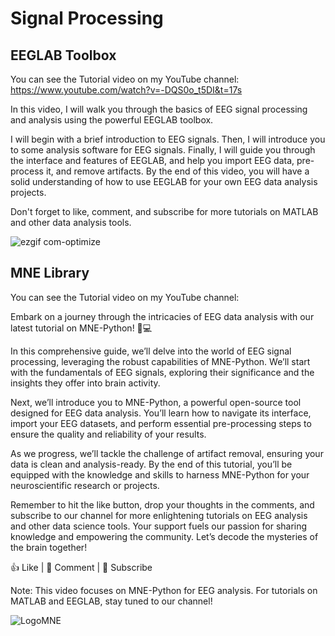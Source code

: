 # Signal Processing

## EEGLAB Toolbox
You can see the Tutorial video on my YouTube channel: https://www.youtube.com/watch?v=-DQS0o_t5DI&t=17s

In this video, I will walk you through the basics of EEG signal processing and analysis using the powerful EEGLAB toolbox.

I will begin with a brief introduction to EEG signals. Then, I will introduce you to some analysis software for EEG signals. Finally, I will guide you through the interface and features of EEGLAB, and help you import EEG data, pre-process it, and remove artifacts. By the end of this video, you will have a solid understanding of how to use EEGLAB for your own EEG data analysis projects.

Don't forget to like, comment, and subscribe for more tutorials on MATLAB and other data analysis tools.

![ezgif com-optimize](https://github.com/Armin-Abdollahi/Signal-Processing/assets/103449830/c06959ee-3d56-452b-92dd-03639cc84810)


## MNE Library
You can see the Tutorial video on my YouTube channel: 

Embark on a journey through the intricacies of EEG data analysis with our latest tutorial on MNE-Python! 🧠💻

In this comprehensive guide, we’ll delve into the world of EEG signal processing, leveraging the robust capabilities of MNE-Python. We’ll start with the fundamentals of EEG signals, exploring their significance and the insights they offer into brain activity.

Next, we’ll introduce you to MNE-Python, a powerful open-source tool designed for EEG data analysis. You’ll learn how to navigate its interface, import your EEG datasets, and perform essential pre-processing steps to ensure the quality and reliability of your results.

As we progress, we’ll tackle the challenge of artifact removal, ensuring your data is clean and analysis-ready. By the end of this tutorial, you’ll be equipped with the knowledge and skills to harness MNE-Python for your neuroscientific research or projects.

Remember to hit the like button, drop your thoughts in the comments, and subscribe to our channel for more enlightening tutorials on EEG analysis and other data science tools. Your support fuels our passion for sharing knowledge and empowering the community. Let’s decode the mysteries of the brain together!

👍 Like | 💬 Comment | 🔔 Subscribe

Note: This video focuses on MNE-Python for EEG analysis. For tutorials on MATLAB and EEGLAB, stay tuned to our channel!

![LogoMNE](https://github.com/Armin-Abdollahi/Signal-Processing/assets/103449830/2dc1e3fa-d74d-4a11-a4d2-a11a87042cfd)

